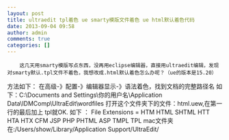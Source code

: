 ```yaml
---
layout: post
title: ultraedit tpl着色 ue smarty模版文件着色 ue html默认着色代码
date: 2013-09-04 09:58
author: admin
comments: true
categories: []
---
```

        这几天用smarty模版写点东西，没再用eclipse编辑器，直接用ultraedit编辑，发现对smarty默认.tpl文件不着色，我想改成.html默认着色怎么办呢？（ue的版本是15.20）
方法如下：
   在高级-》配置-》编辑器显示-》语法着色，找到文档的完整路径名
如下：C:\Documents and Settings\你的用户名\Application Data\IDMComp\UltraEdit\wordfiles
打开这个文件夹下的文件：html.uew,在第一行的最后加上 tpl就OK.
如下 ： File Extensions = HTM HTML SHTML HTT HTA HTX CFM JSP PHP PHTML ASP TMPL TPL
mac文件夹在:/Users/show/Library/Application Support/UltraEdit/
